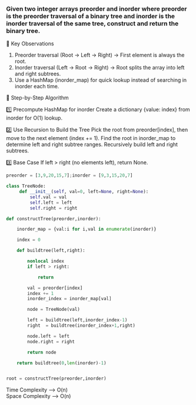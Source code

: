 ### Given two integer arrays preorder and inorder where preorder is the preorder traversal of a binary tree and inorder is the inorder traversal of the same tree, construct and return the binary tree.


🎯 Key Observations
1. Preorder traversal (Root → Left → Right) → First element is always the root.
2. Inorder traversal (Left → Root → Right) → Root splits the array into left and right subtrees.
3. Use a HashMap (inorder_map) for quick lookup instead of searching in inorder each time.

📌 Step-by-Step Algorithm  

1️⃣ Precompute HashMap for inorder
Create a dictionary {value: index} from inorder for O(1) lookup.  

2️⃣ Use Recursion to Build the Tree
Pick the root from preorder[index], then move to the next element (index += 1).
Find the root in inorder_map to determine left and right subtree ranges.
Recursively build left and right subtrees.  

3️⃣ Base Case
If left > right (no elements left), return None.

```python
preorder = [3,9,20,15,7];inorder = [9,3,15,20,7]

class TreeNode:
     def __init__(self, val=0, left=None, right=None):
         self.val = val
         self.left = left
         self.right = right

def constructTree(preorder,inorder):

    inorder_map = {val:i for i,val in enumerate(inorder)}

    index = 0

    def buildtree(left,right):

        nonlocal index
        if left > right:

            return

        val = preorder[index]
        index += 1
        inorder_index = inorder_map[val]

        node = TreeNode(val)

        left = buildtree(left,inorder_index-1)
        right  = buildtree(inorder_index+1,right)

        node.left = left
        node.right = right

        return node

    return buildtree(0,len(inorder)-1)


root = constructTree(preorder,inorder)

```

Time Complexity --> O(n)  
Space Complexity --> O(n)
